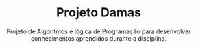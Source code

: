<h1 align="center">Projeto Damas</h1>
<p align="center">Projeto de Algoritmos e lógica de Programação para desenvolver conhecimentos aprendidos durante a disciplina.</p>

  




